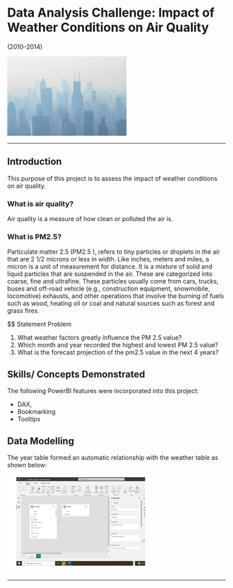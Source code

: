 # Data Analysis Challenge: Impact of Weather Conditions on Air Quality
(2010–2014)

![](air_quality_intro.jpg)
___
## Introduction
This purpose of this project is to assess the impact of weather conditions on air quality.

### What is air quality?

Air quality is a measure of how clean or polluted the air is. 

### What is PM2.5?
Particulate matter 2.5 (PM2.5 ), refers to tiny particles or droplets in the air that are 2 1/2 microns or less in width. Like inches, meters and miles, a micron is a unit of measurement for distance. It is a mixture of solid and liquid particles that are suspended in the air. These are categorized into coarse, fine and ultrafine. These particles usually come from cars, trucks, buses and off-road vehicle (e.g., construction equipment, snowmobile, locomotive) exhausts, and other operations that involve the burning of fuels such as wood, heating oil or coal and natural sources such as forest and grass fires. 

$$ Statement Problem
1. What weather factors greatly influence the PM 2.5 value?
2. Which month and year recorded the highest and lowest PM 2.5 value?
3. What is the forecast projection of the pm2.5 value in the next 4 years?

## Skills/ Concepts Demonstrated
The following PowerBI features were incorporated into this project: 
- DAX,
- Bookmarking
- Tooltips

## Data Modelling
The year table formed an automatic relationship with the weather table as shown below:

![](modelling.PNG)
___


